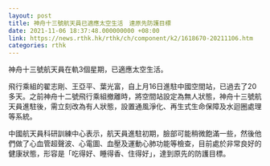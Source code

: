 ```yaml
---
layout: post
title: 神舟十三號航天員已適應太空生活　達原先防護目標
date: 2021-11-06 18:37:48.000000000 +08:00
link: https://news.rthk.hk/rthk/ch/component/k2/1618670-20211106.htm
categories: rthk
---
```


神舟十三號航天員在軌3個星期，已適應太空生活。

飛行乘組的翟志剛、王亞平、葉光富，自上月16日進駐中國空間站，已過去了20多天。之前神舟十二號飛行乘組撤離時，將空間站設定為無人狀態，神舟十三號航天員進駐後，需立刻改為有人狀態，設置通風淨化、再生式生命保障及水迴圈處理等系統。

中國航天員科研訓練中心表示，航天員進駐初期，臉部可能稍微飽滿一些，然後他們做了心血管超聲波、心電圖、血壓及運動心肺功能等檢查，目前處於非常良好的健康狀態，形容是「吃得好、睡得香、住得好」，達到原先的防護目標。
